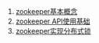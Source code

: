 1. [zookeeper基本概念](./zookeeper.md)
2. [zookeeper API使用基础](./zookeeper_use.md)
3. [zookeeper实现分布式锁](./zookeeper_lock.md)
